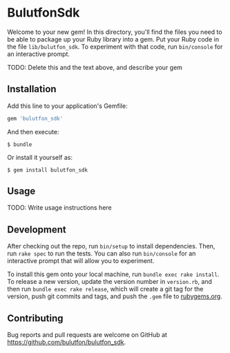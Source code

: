 # BulutfonSdk

Welcome to your new gem! In this directory, you'll find the files you need to be able to package up your Ruby library into a gem. Put your Ruby code in the file `lib/bulutfon_sdk`. To experiment with that code, run `bin/console` for an interactive prompt.

TODO: Delete this and the text above, and describe your gem

## Installation

Add this line to your application's Gemfile:

```ruby
gem 'bulutfon_sdk'
```

And then execute:

    $ bundle

Or install it yourself as:

    $ gem install bulutfon_sdk

## Usage

TODO: Write usage instructions here

## Development

After checking out the repo, run `bin/setup` to install dependencies. Then, run `rake spec` to run the tests. You can also run `bin/console` for an interactive prompt that will allow you to experiment.

To install this gem onto your local machine, run `bundle exec rake install`. To release a new version, update the version number in `version.rb`, and then run `bundle exec rake release`, which will create a git tag for the version, push git commits and tags, and push the `.gem` file to [rubygems.org](https://rubygems.org).

## Contributing

Bug reports and pull requests are welcome on GitHub at https://github.com/bulutfon/bulutfon_sdk.

